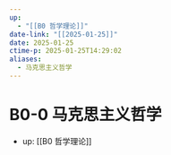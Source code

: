 ```yaml
---
up:
  - "[[B0 哲学理论]]"
date-link: "[[2025-01-25]]"
date: 2025-01-25
ctime-p: 2025-01-25T14:29:02
aliases:
  - 马克思主义哲学
---
```


# B0-0 马克思主义哲学

- up: [[B0 哲学理论]]
